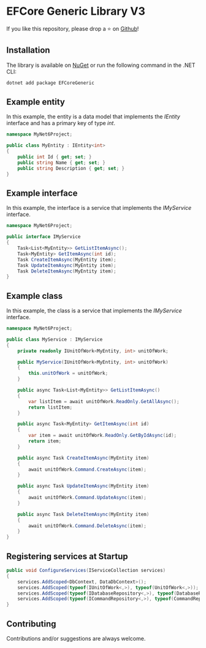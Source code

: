 # EFCore Generic Library V3

If you like this repository, please drop a :star: on <a href="https://bit.ly/3m1cgEe">Github</a>!


## Installation

The library is available on <a href="https://bit.ly/3xKgkvc">NuGet</a> or run the following command in the .NET CLI:

```bash
dotnet add package EFCoreGeneric
```


## Example entity

In this example, the entity is a data model that implements the *IEntity* interface and has a primary key of type *int*.

```csharp
namespace MyNet6Project;

public class MyEntity : IEntity<int>
{
    public int Id { get; set; }
    public string Name { get; set; }
    public string Description { get; set; }
}
```


## Example interface

In this example, the interface is a service that implements the *IMyService* interface.

```csharp
namespace MyNet6Project;

public interface IMyService
{
    Task<List<MyEntity>> GetListItemAsync();
    Task<MyEntity> GetItemAsync(int id);
    Task CreateItemAsync(MyEntity item);
    Task UpdateItemAsync(MyEntity item);
    Task DeleteItemAsync(MyEntity item);
}
```


## Example class

In this example, the class is a service that implements the *IMyService* interface.

```csharp
namespace MyNet6Project;

public class MyService : IMyService
{
    private readonly IUnitOfWork<MyEntity, int> unitOfWork;

    public MyService(IUnitOfWork<MyEntity, int> unitOfWork)
    {
        this.unitOfWork = unitOfWork;
    }

    public async Task<List<MyEntity>> GetListItemAsync()
    {
        var listItem = await unitOfWork.ReadOnly.GetAllAsync();
        return listItem;
    }

    public async Task<MyEntity> GetItemAsync(int id)
    {
        var item = await unitOfWork.ReadOnly.GetByIdAsync(id);
        return item;
    }

    public async Task CreateItemAsync(MyEntity item)
    {
        await unitOfWork.Command.CreateAsync(item);
    }

    public async Task UpdateItemAsync(MyEntity item)
    {
        await unitOfWork.Command.UpdateAsync(item);
    }

    public async Task DeleteItemAsync(MyEntity item)
    {
        await unitOfWork.Command.DeleteAsync(item);
    }
}
```


## Registering services at Startup

```csharp
public void ConfigureServices(IServiceCollection services)
{
    services.AddScoped<DbContext, DataDbContext>();
    services.AddScoped(typeof(IUnitOfWork<,>), typeof(UnitOfWork<,>));
    services.AddScoped(typeof(IDatabaseRepository<,>), typeof(DatabaseRepository<,>));
    services.AddScoped(typeof(ICommandRepository<,>), typeof(CommandRepository<,>));
}
```


## Contributing

Contributions and/or suggestions are always welcome.
